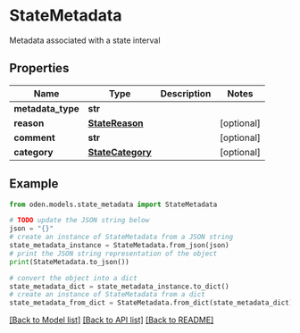 # StateMetadata

Metadata associated with a state interval

## Properties

Name | Type | Description | Notes
------------ | ------------- | ------------- | -------------
**metadata_type** | **str** |  | 
**reason** | [**StateReason**](StateReason.md) |  | [optional] 
**comment** | **str** |  | [optional] 
**category** | [**StateCategory**](StateCategory.md) |  | [optional] 

## Example

```python
from oden.models.state_metadata import StateMetadata

# TODO update the JSON string below
json = "{}"
# create an instance of StateMetadata from a JSON string
state_metadata_instance = StateMetadata.from_json(json)
# print the JSON string representation of the object
print(StateMetadata.to_json())

# convert the object into a dict
state_metadata_dict = state_metadata_instance.to_dict()
# create an instance of StateMetadata from a dict
state_metadata_from_dict = StateMetadata.from_dict(state_metadata_dict)
```
[[Back to Model list]](../README.md#documentation-for-models) [[Back to API list]](../README.md#documentation-for-api-endpoints) [[Back to README]](../README.md)


